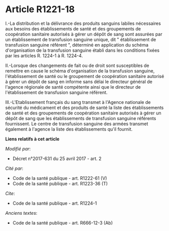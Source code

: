 # Article R1221-18

I.-La distribution et la délivrance des produits sanguins labiles nécessaires aux besoins des établissements de santé et des
groupements de coopération sanitaire autorisés à gérer un dépôt de sang sont assurées par un établissement de transfusion
sanguine unique, dit " établissement de transfusion sanguine référent ", déterminé en application du schéma d'organisation de
la transfusion sanguine établi dans les conditions fixées par les articles R. 1224-1 à R. 1224-4.

II.-Lorsque des changements de fait ou de droit sont susceptibles de remettre en cause le schéma d'organisation de la
transfusion sanguine, l'établissement de santé ou le groupement de coopération sanitaire autorisé à gérer un dépôt de sang en
informe sans délai le directeur général de l'agence régionale de santé compétente ainsi que le directeur de l'établissement
de transfusion sanguine référent.

III.-L'Etablissement français du sang transmet à l'Agence nationale de sécurité du médicament et des produits de santé la
liste des établissements de santé et des groupements de coopération sanitaire autorisés à gérer un dépôt de sang que les
établissements de transfusion sanguine référents fournissent. Le centre de transfusion sanguine des armées transmet également
à l'agence la liste des établissements qu'il fournit.

**Liens relatifs à cet article**

_Modifié par_:

  - Décret n°2017-631 du 25 avril 2017 - art. 2

_Cité par_:

  - Code de la santé publique - art. R1222-61 (V)
  - Code de la santé publique - art. R1223-36 (T)

_Cite_:

  - Code de la santé publique - art. R1224-1

_Anciens textes_:

  - Code de la santé publique - art. R666-12-3 (Ab)
